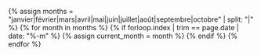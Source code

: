 {% assign months = "janvier|février|mars|avril|mai|juin|juillet|août|septembre|octobre" | split: "|" %}
{% for month in months %}
{% if forloop.index | trim == page.date | date: "%-m" %}
{% assign current_month = month %}
{% endif %}
{% endfor %}
